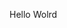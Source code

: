 Hello Wolrd































































































































































































































































































































































































































































































































































































































































































































































































































































































































































































































































































































































































































































































































































































































































































































































































































































































































































































